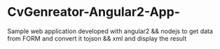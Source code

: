 # CvGenreator-Angular2-App-
Sample web application developed with angular2 &amp;&amp; nodejs to get data from FORM and convert it tojson &amp;&amp; xml and display the result
